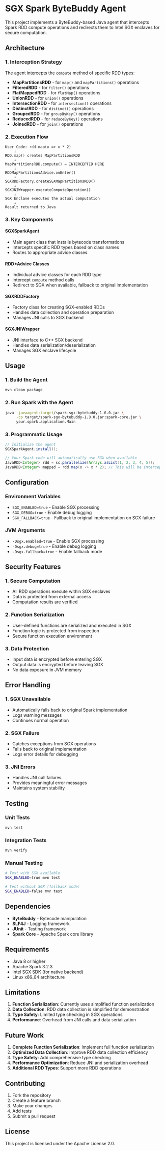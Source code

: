 # SGX Spark ByteBuddy Agent

This project implements a ByteBuddy-based Java agent that intercepts Spark RDD compute operations and redirects them to Intel SGX enclaves for secure computation.

## Architecture

### 1. Interception Strategy

The agent intercepts the `compute` method of specific RDD types:

- **MapPartitionsRDD** - for `map()` and `mapPartitions()` operations
- **FilteredRDD** - for `filter()` operations  
- **FlatMappedRDD** - for `flatMap()` operations
- **UnionRDD** - for `union()` operations
- **IntersectionRDD** - for `intersection()` operations
- **DistinctRDD** - for `distinct()` operations
- **GroupedRDD** - for `groupByKey()` operations
- **ReducedRDD** - for `reduceByKey()` operations
- **JoinedRDD** - for `join()` operations

### 2. Execution Flow

```
User Code: rdd.map(x => x * 2)
    ↓
RDD.map() creates MapPartitionsRDD
    ↓
MapPartitionsRDD.compute() ← INTERCEPTED HERE
    ↓
RDDMapPartitionsAdvice.onEnter()
    ↓
SGXRDDFactory.createSGXMapPartitionsRDD()
    ↓
SGXJNIWrapper.executeComputeOperation()
    ↓
SGX Enclave executes the actual computation
    ↓
Result returned to Java
```

### 3. Key Components

#### SGXSparkAgent
- Main agent class that installs bytecode transformations
- Intercepts specific RDD types based on class names
- Routes to appropriate advice classes

#### RDD*Advice Classes
- Individual advice classes for each RDD type
- Intercept `compute` method calls
- Redirect to SGX when available, fallback to original implementation

#### SGXRDDFactory
- Factory class for creating SGX-enabled RDDs
- Handles data collection and operation preparation
- Manages JNI calls to SGX backend

#### SGXJNIWrapper
- JNI interface to C++ SGX backend
- Handles data serialization/deserialization
- Manages SGX enclave lifecycle

## Usage

### 1. Build the Agent

```bash
mvn clean package
```

### 2. Run Spark with the Agent

```bash
java -javaagent:target/spark-sgx-bytebuddy-1.0.0.jar \
     -cp target/spark-sgx-bytebuddy-1.0.0.jar:spark-core.jar \
     your.spark.application.Main
```

### 3. Programmatic Usage

```java
// Initialize the agent
SGXSparkAgent.install();

// Your Spark code will automatically use SGX when available
JavaRDD<Integer> rdd = sc.parallelize(Arrays.asList(1, 2, 3, 4, 5));
JavaRDD<Integer> mapped = rdd.map(x -> x * 2); // This will be intercepted and run in SGX
```

## Configuration

### Environment Variables

- `SGX_ENABLED=true` - Enable SGX processing
- `SGX_DEBUG=true` - Enable debug logging
- `SGX_FALLBACK=true` - Fallback to original implementation on SGX failure

### JVM Arguments

- `-Dsgx.enabled=true` - Enable SGX processing
- `-Dsgx.debug=true` - Enable debug logging
- `-Dsgx.fallback=true` - Enable fallback mode

## Security Features

### 1. Secure Computation
- All RDD operations execute within SGX enclaves
- Data is protected from external access
- Computation results are verified

### 2. Function Serialization
- User-defined functions are serialized and executed in SGX
- Function logic is protected from inspection
- Secure function execution environment

### 3. Data Protection
- Input data is encrypted before entering SGX
- Output data is encrypted before leaving SGX
- No data exposure in JVM memory

## Error Handling

### 1. SGX Unavailable
- Automatically falls back to original Spark implementation
- Logs warning messages
- Continues normal operation

### 2. SGX Failure
- Catches exceptions from SGX operations
- Falls back to original implementation
- Logs error details for debugging

### 3. JNI Errors
- Handles JNI call failures
- Provides meaningful error messages
- Maintains system stability

## Testing

### Unit Tests

```bash
mvn test
```

### Integration Tests

```bash
mvn verify
```

### Manual Testing

```bash
# Test with SGX available
SGX_ENABLED=true mvn test

# Test without SGX (fallback mode)
SGX_ENABLED=false mvn test
```

## Dependencies

- **ByteBuddy** - Bytecode manipulation
- **SLF4J** - Logging framework
- **JUnit** - Testing framework
- **Spark Core** - Apache Spark core library

## Requirements

- Java 8 or higher
- Apache Spark 3.2.3
- Intel SGX SDK (for native backend)
- Linux x86_64 architecture

## Limitations

1. **Function Serialization**: Currently uses simplified function serialization
2. **Data Collection**: RDD data collection is simplified for demonstration
3. **Type Safety**: Limited type checking in SGX operations
4. **Performance**: Overhead from JNI calls and data serialization

## Future Work

1. **Complete Function Serialization**: Implement full function serialization
2. **Optimized Data Collection**: Improve RDD data collection efficiency
3. **Type Safety**: Add comprehensive type checking
4. **Performance Optimization**: Reduce JNI and serialization overhead
5. **Additional RDD Types**: Support more RDD operations

## Contributing

1. Fork the repository
2. Create a feature branch
3. Make your changes
4. Add tests
5. Submit a pull request

## License

This project is licensed under the Apache License 2.0.